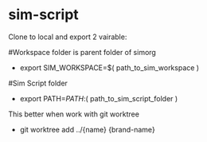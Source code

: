 # sim-script

Clone to local and export 2 vairable:

#Workspace folder is parent folder of simorg
+ export SIM_WORKSPACE=$( path_to_sim_workspace )

#Sim Script folder
+ export PATH=$PATH:$( path_to_sim_script_folder )

This better when work with git worktree
+ git worktree add ../{name} {brand-name}
